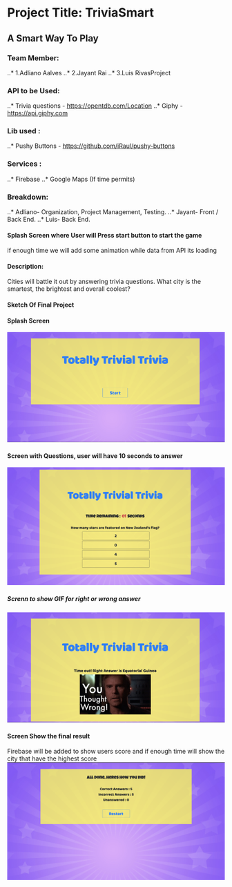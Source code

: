 # Project Title: TriviaSmart
## A Smart Way To Play

### Team Member:
 ..* 1.Adliano Aalves
 ..* 2.Jayant Rai
 ..* 3.Luis RivasProject 


 ### API to be Used:
 ..* Trivia questions - https://opentdb.com/Location 
 ..* Giphy - https://api.giphy.com

 ### Lib used : 
 ..* Pushy Buttons - https://github.com/iRaul/pushy-buttons
 <!-- Services- ​https://rapidapi.com/montanaflynn/api/geocode-location-lookupTask  -->

 ### Services :
 ..* Firebase
 ..* Google Maps (If time permits)
 
 ### Breakdown:
 ..* Adliano- Organization, Project Management, Testing.
 ..* Jayant- Front / Back End.
 ..* Luis- Back End.

#### Splash Screen where User will Press start button to start the game
if enough time we will add some animation while data from API its loading

 #### Description:
 Cities will battle it out by answering trivia questions. 
 What city is the smartest, the brightest and overall coolest?
 
 #### Sketch Of Final Project

#### Splash Screen 
![Start Screen](./assets/images/screenshots/ScreenShotStart.png)

#### Screen with Questions, user will have 10 seconds to answer
![Question Screen](./assets/images/screenshots/ScreenShotQuestion.png)

##### Screnn to show GIF for right or wrong answer
![Gif Screen](./assets/images/screenshots/ScreenShotGif.png)


#### Screen Show the final result
Firebase will be added to show users score and if enough time
will show the city that have the highest score
![Result Screen](assets/images/screenshots/ScreenShotResults.png)
